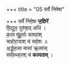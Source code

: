 +++
title = "05 सर्वे निमेषा"

+++
सर्वे॑ निमे॒षा **ज॒ज्ञिरे॑**  
वि॒द्युतः॒ पुरु॑षा॒द् अधि॑ ।  
क॒ला मु॑हू॒र्ताः काष्ठा॑श्  
चाहोरा॒त्राश् च॑ सर्व॒शः ॥  
अ॒र्द्ध॒मा॒सा मासा॑ ऋ॒तव॑स्  
सव्ँवथ्स॒रश् च॑ **कल्पताम्** ।  

